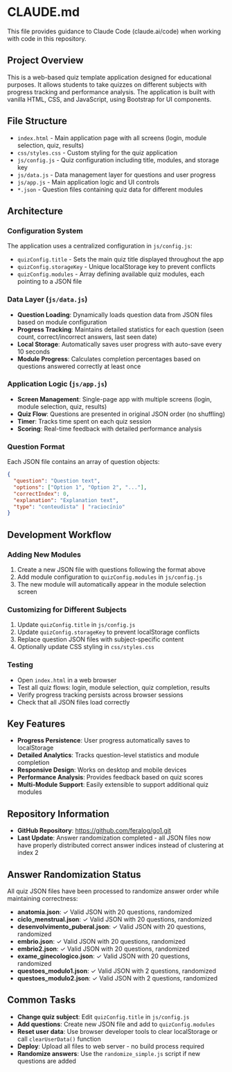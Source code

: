 # CLAUDE.md

This file provides guidance to Claude Code (claude.ai/code) when working with code in this repository.

## Project Overview

This is a web-based quiz template application designed for educational purposes. It allows students to take quizzes on different subjects with progress tracking and performance analysis. The application is built with vanilla HTML, CSS, and JavaScript, using Bootstrap for UI components.

## File Structure

- `index.html` - Main application page with all screens (login, module selection, quiz, results)
- `css/styles.css` - Custom styling for the quiz application
- `js/config.js` - Quiz configuration including title, modules, and storage key
- `js/data.js` - Data management layer for questions and user progress
- `js/app.js` - Main application logic and UI controls
- `*.json` - Question files containing quiz data for different modules

## Architecture

### Configuration System
The application uses a centralized configuration in `js/config.js`:
- `quizConfig.title` - Sets the main quiz title displayed throughout the app
- `quizConfig.storageKey` - Unique localStorage key to prevent conflicts
- `quizConfig.modules` - Array defining available quiz modules, each pointing to a JSON file

### Data Layer (`js/data.js`)
- **Question Loading**: Dynamically loads question data from JSON files based on module configuration
- **Progress Tracking**: Maintains detailed statistics for each question (seen count, correct/incorrect answers, last seen date)
- **Local Storage**: Automatically saves user progress with auto-save every 10 seconds
- **Module Progress**: Calculates completion percentages based on questions answered correctly at least once

### Application Logic (`js/app.js`)
- **Screen Management**: Single-page app with multiple screens (login, module selection, quiz, results)
- **Quiz Flow**: Questions are presented in original JSON order (no shuffling)
- **Timer**: Tracks time spent on each quiz session
- **Scoring**: Real-time feedback with detailed performance analysis

### Question Format
Each JSON file contains an array of question objects:
```json
{
  "question": "Question text",
  "options": ["Option 1", "Option 2", "..."],
  "correctIndex": 0,
  "explanation": "Explanation text",
  "type": "conteudista" | "raciocínio"
}
```

## Development Workflow

### Adding New Modules
1. Create a new JSON file with questions following the format above
2. Add module configuration to `quizConfig.modules` in `js/config.js`
3. The new module will automatically appear in the module selection screen

### Customizing for Different Subjects
1. Update `quizConfig.title` in `js/config.js`
2. Update `quizConfig.storageKey` to prevent localStorage conflicts
3. Replace question JSON files with subject-specific content
4. Optionally update CSS styling in `css/styles.css`

### Testing
- Open `index.html` in a web browser
- Test all quiz flows: login, module selection, quiz completion, results
- Verify progress tracking persists across browser sessions
- Check that all JSON files load correctly

## Key Features
- **Progress Persistence**: User progress automatically saves to localStorage
- **Detailed Analytics**: Tracks question-level statistics and module completion
- **Responsive Design**: Works on desktop and mobile devices
- **Performance Analysis**: Provides feedback based on quiz scores
- **Multi-Module Support**: Easily extensible to support additional quiz modules

## Repository Information
- **GitHub Repository**: https://github.com/feralog/go1.git
- **Last Update**: Answer randomization completed - all JSON files now have properly distributed correct answer indices instead of clustering at index 2

## Answer Randomization Status
All quiz JSON files have been processed to randomize answer order while maintaining correctness:
- **anatomia.json**: ✓ Valid JSON with 20 questions, randomized
- **ciclo_menstrual.json**: ✓ Valid JSON with 20 questions, randomized
- **desenvolvimento_puberal.json**: ✓ Valid JSON with 20 questions, randomized
- **embrio.json**: ✓ Valid JSON with 20 questions, randomized
- **embrio2.json**: ✓ Valid JSON with 20 questions, randomized
- **exame_ginecologico.json**: ✓ Valid JSON with 20 questions, randomized
- **questoes_modulo1.json**: ✓ Valid JSON with 2 questions, randomized
- **questoes_modulo2.json**: ✓ Valid JSON with 2 questions, randomized

## Common Tasks
- **Change quiz subject**: Edit `quizConfig.title` in `js/config.js`
- **Add questions**: Create new JSON file and add to `quizConfig.modules`
- **Reset user data**: Use browser developer tools to clear localStorage or call `clearUserData()` function
- **Deploy**: Upload all files to web server - no build process required
- **Randomize answers**: Use the `randomize_simple.js` script if new questions are added